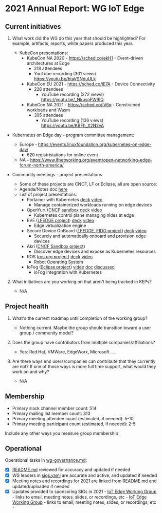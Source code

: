 # 2021 Annual Report: WG IoT Edge

## Current initiatives

1. What work did the WG do this year that should be highlighted?
   For example, artifacts, reports, white papers produced this year.

   - KubeCon presentations:
	   - KubeCon NA 2020 - https://sched.co/ekH1 - Event-driven architectures at Edge 
         - 218 attendees
         - YouTube recording (301 views)  https://youtu.be/btaVSNduULk
      - KubeCon EU 2021 - https://sched.co/iE7A  - Device Connectivity
         - 228 attendees
            - YouTube recording (272 views) https://youtu.be/_NkuspFW9IQ
      - KubeCon NA 2021 - https://sched.co/lV6q - Constrained workloads and Wasm
         - 305 attendees
            - YouTube recording (136 views) https://youtu.be/KBFh_X2N2vA
  
  - Kubernetes on Edge day - program committee management: 
      - Europe - https://events.linuxfoundation.org/kubernetes-on-edge-day/ 
         - 620 registristations for online event
      - NA - https://www.lfnetworking.org/event/open-networking-edge-forum-north-america/ 

  - Community meetings - project presentations
      - Some of these projects are CNCF, LF or Eclipse, all are open source:
      - Agenda/Notes doc [here](https://docs.google.com/document/d/1Yuwy9IO4X6XKq2wLW0pVZn5yHQxlyK7wdYBZBXRWiKI/edit#heading=h.k8rhlc9ofkho)  
      - List of project presentations:
         - Portainer with Kubernetes [deck](https://drive.google.com/file/d/1J3kN52jDpXrDjtnT3ZSbLf4Ka2Qz_yaA/view?usp=sharing) [video](https://drive.google.com/file/d/1J3kN52jDpXrDjtnT3ZSbLf4Ka2Qz_yaA/view?usp=sharing)
            - Manage containerized workloads running on edge devices
         - OpenYurt ([CNCF sandbox](https://github.com/openyurtio/openyurt) [deck](https://drive.google.com/file/d/1Sf0PLb1dhZ9zWogmVmBS5mwf511U04HH/view?usp=sharing) [video](https://youtu.be/MBCk2jVykxc)
            - Kubernetes control plane managing nides at edge
         - EVE ([LFEDGE project](https://github.com/lf-edge/eve)) [deck](https://drive.google.com/file/d/1D6rRUK1yPVh-qwKWoJYejW8U40Zcsvro/view) [video](https://youtu.be/uix_7JRuuRw)
            - Edge virtualization engine
         - Secure Device OnBoard ([LFEDGE, FIDO project](https://github.com/secure-device-onboard)) [deck](https://drive.google.com/file/d/1D6rRUK1yPVh-qwKWoJYejW8U40Zcsvro/view) [video](https://youtu.be/uix_7JRuuRw)
            - Securely and automatically onboard and provision edge devices
         - Akri ([CNCF Sandbox project](https://github.com/project-akri/akri)) 
            - Discover edge devices and expose as Kubernetes resources
         - ROS ([ros.org project](https://github.com/ros2)) [deck](https://www2.slideshare.net/FujitaTomoya/kerbernetes-robotics-distributed-system-deep-dive) [video](https://youtu.be/brfQWW2vOl8)
            - Robot Operating System
         - IoFog ([Eclipse project](https://github.com/eclipse-iofog)) [video](https://youtu.be/brfQWW2vOl8) [doc](https://github.com/eclipse-iofog/documentation/tree/master/requirements/k8s) [discussed](https://github.com/eclipse-iofog/documentation/tree/master/requirements/k8s)
            - ioFog integration with Kubernetes

2. What initiatives are you working on that aren't being tracked in KEPs?

   - N/A

## Project health

1. What's the current roadmap until completion of the working group?

   - Nothing current. Maybe the group should transition toward a user group / community model?

2. Does the group have contributors from multiple companies/affiliations?

   - Yes: Red Hat, VMWare, EdgeWorx, Microsoft …

3. Are there ways end users/companies can contribute that they currently are not?
   If one of those ways is more full time support, what would they work on and why?

   - N/A

## Membership

- Primary slack channel member count: 514
- Primary mailing list member count: 313
- Primary meeting attendee count (estimated, if needed): 5-10
- Primary meeting participant count (estimated, if needed): 2-5

Include any other ways you measure group membership

## Operational

Operational tasks in [wg-governance.md]:

- [X] [README.md] reviewed for accuracy and updated if needed
- [X] WG leaders in [sigs.yaml] are accurate and active, and updated if needed
- [X] Meeting notes and recordings for 2021 are linked from [README.md] and updated/uploaded if needed
- [X] Updates provided to sponsoring SIGs in 2021
      - [IoT Edge Working Group](https://git.k8s.io/community/wg-iot-edge/)
        - links to email, meeting notes, slides, or recordings, etc
      - [IoT Edge Working Group](https://git.k8s.io/community/wg-iot-edge/)
        - links to email, meeting notes, slides, or recordings, etc
      -

[wg-governance.md]: https://git.k8s.io/community/committee-steering/governance/wg-governance.md
[README.md]: https://git.k8s.io/community/wg-iot-edge/README.md
[sigs.yaml]: https://git.k8s.io/community/sigs.yaml

